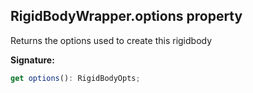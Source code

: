 
## RigidBodyWrapper.options property

Returns the options used to create this rigidbody

**Signature:**

```typescript
get options(): RigidBodyOpts;
```
